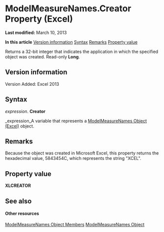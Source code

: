 
# ModelMeasureNames.Creator Property (Excel)

 **Last modified:** March 10, 2013

 **In this article**
 [Version information](#sectionSection0)
 [Syntax](#sectionSection1)
 [Remarks](#sectionSection2)
 [Property value](#sectionSection3)


Returns a 32-bit integer that indicates the application in which the specified object was created. Read-only  **Long**.


## Version information
<a name="sectionSection0"> </a>

Version Added: Excel 2013 


## Syntax
<a name="sectionSection1"> </a>

 _expression_. **Creator**

 _expression_A variable that represents a  [ModelMeasureNames Object (Excel)](a4675c29-6c0d-a2fa-3428-280296f4cb59.md) object.


## Remarks
<a name="sectionSection2"> </a>

Because the object was created in Microsoft Excel, this property returns the hexadecimal value, 5843454C, which represents the string "XCEL".


## Property value
<a name="sectionSection3"> </a>

 **XLCREATOR**


## See also
<a name="sectionSection3"> </a>


#### Other resources


 [ModelMeasureNames Object Members](afe6837c-ee65-0c99-b77e-8c1219272bda.md)
 [ModelMeasureNames Object](a4675c29-6c0d-a2fa-3428-280296f4cb59.md)
